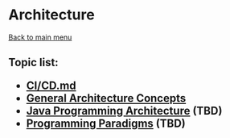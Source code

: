<H1>Architecture</h1>

[Back to main menu](..%2FREADME.md)

<h2>

Topic list:
* [CI/CD.md](education%2FCI_CD.md)
* [General Architecture Concepts](education%2FGeneralArchitectureConcepts.md)
* [Java Programming Architecture](education%2FJavaProgrammingArchitecture.md) (TBD)
* [Programming Paradigms](education%2FProgrammingParadigms.md) (TBD)

</h2>